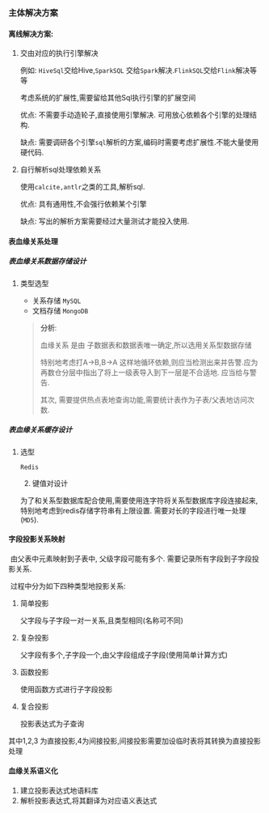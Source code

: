 ### 主体解决方案

#### 离线解决方案:

1. 交由对应的执行引擎解决

   例如: `HiveSql`交给Hive,`SparkSQL` 交给`Spark`解决.`FlinkSQL`交给`Flink`解决等等

   考虑系统的扩展性,需要留给其他Sql执行引擎的扩展空间

   优点: 不需要手动造轮子,直接使用引擎解决. 可用放心依赖各个引擎的处理结构.

   缺点: 需要调研各个引擎`sql`解析的方案,编码时需要考虑扩展性.不能大量使用硬代码.

2. 自行解析sql处理依赖关系

   使用`calcite,antlr`之类的工具,解析sql.

   优点: 具有通用性,不会强行依赖某个引擎

   缺点: 写出的解析方案需要经过大量测试才能投入使用.

#### 表血缘关系处理

##### 表血缘关系数据存储设计

1. 类型选型

   + 关系存储 `MySQL`
   + 文档存储 `MongoDB`

   > **分析**:
   >
   > 血缘关系 是由 子数据表和数据表唯一确定,所以选用关系型数据存储
   >
   > 特别地考虑打A->B,B->A 这样地循环依赖,则应当检测出来并告警.应为再数仓分层中指出了将上一级表导入到下一层是不合适地. 应当给与警告.
   >
   > 其次, 需要提供热点表地查询功能,需要统计表作为子表/父表地访问次数. 

##### 表血缘关系缓存设计

 1. 选型

    `Redis`

	2.  键值对设计

    为了和关系型数据库配合使用,需要使用连字符将关系型数据库字段连接起来,特别地考虑到redis存储字符串有上限设置. 需要对长的字段进行唯一处理(`MD5`).

#### 字段投影关系映射

​	由父表中元素映射到子表中, 父级字段可能有多个. 需要记录所有字段到子字段投影关系.

​	过程中分为如下四种类型地投影关系:

1. 简单投影

   父字段与子字段一对一关系,且类型相同(名称可不同)

2. 复杂投影

   父字段有多个,子字段一个,由父字段组成子字段(使用简单计算方式)

3. 函数投影

   使用函数方式进行子字段投影

4. 复合投影

   投影表达式为子查询	

其中1,2,3 为直接投影,4为间接投影,间接投影需要加设临时表将其转换为直接投影处理

#### 血缘关系语义化

1. 建立投影表达式地语料库
2. 解析投影表达式,将其翻译为对应语义表达式